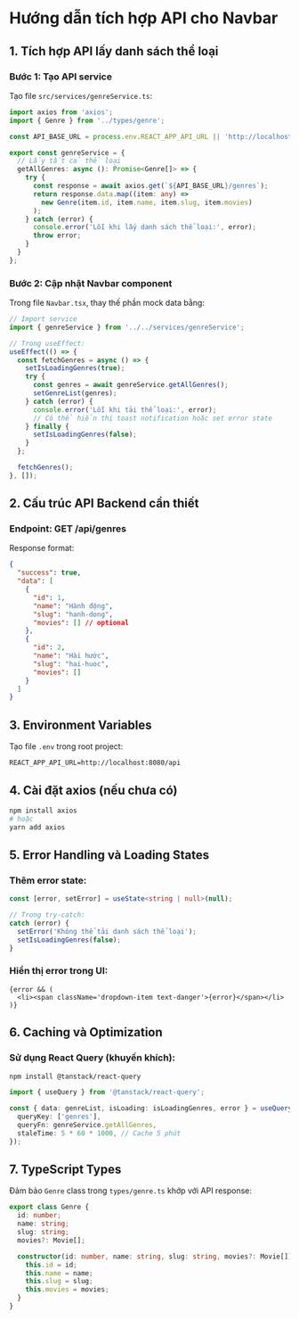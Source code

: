 # Hướng dẫn tích hợp API cho Navbar

## 1. Tích hợp API lấy danh sách thể loại

### Bước 1: Tạo API service
Tạo file `src/services/genreService.ts`:

```typescript
import axios from 'axios';
import { Genre } from '../types/genre';

const API_BASE_URL = process.env.REACT_APP_API_URL || 'http://localhost:8080/api';

export const genreService = {
  // Lấy tất cả thể loại
  getAllGenres: async (): Promise<Genre[]> => {
    try {
      const response = await axios.get(`${API_BASE_URL}/genres`);
      return response.data.map((item: any) => 
        new Genre(item.id, item.name, item.slug, item.movies)
      );
    } catch (error) {
      console.error('Lỗi khi lấy danh sách thể loại:', error);
      throw error;
    }
  }
};
```

### Bước 2: Cập nhật Navbar component
Trong file `Navbar.tsx`, thay thế phần mock data bằng:

```typescript
// Import service
import { genreService } from '../../services/genreService';

// Trong useEffect:
useEffect(() => {
  const fetchGenres = async () => {
    setIsLoadingGenres(true);
    try {
      const genres = await genreService.getAllGenres();
      setGenreList(genres);
    } catch (error) {
      console.error('Lỗi khi tải thể loại:', error);
      // Có thể hiển thị toast notification hoặc set error state
    } finally {
      setIsLoadingGenres(false);
    }
  };

  fetchGenres();
}, []);
```

## 2. Cấu trúc API Backend cần thiết

### Endpoint: GET /api/genres
Response format:
```json
{
  "success": true,
  "data": [
    {
      "id": 1,
      "name": "Hành động",
      "slug": "hanh-dong",
      "movies": [] // optional
    },
    {
      "id": 2,
      "name": "Hài hước", 
      "slug": "hai-huoc",
      "movies": []
    }
  ]
}
```

## 3. Environment Variables
Tạo file `.env` trong root project:
```
REACT_APP_API_URL=http://localhost:8080/api
```

## 4. Cài đặt axios (nếu chưa có)
```bash
npm install axios
# hoặc
yarn add axios
```

## 5. Error Handling và Loading States

### Thêm error state:
```typescript
const [error, setError] = useState<string | null>(null);

// Trong try-catch:
catch (error) {
  setError('Không thể tải danh sách thể loại');
  setIsLoadingGenres(false);
}
```

### Hiển thị error trong UI:
```tsx
{error && (
  <li><span className='dropdown-item text-danger'>{error}</span></li>
)}
```

## 6. Caching và Optimization

### Sử dụng React Query (khuyến khích):
```bash
npm install @tanstack/react-query
```

```typescript
import { useQuery } from '@tanstack/react-query';

const { data: genreList, isLoading: isLoadingGenres, error } = useQuery({
  queryKey: ['genres'],
  queryFn: genreService.getAllGenres,
  staleTime: 5 * 60 * 1000, // Cache 5 phút
});
```

## 7. TypeScript Types

Đảm bảo `Genre` class trong `types/genre.ts` khớp với API response:

```typescript
export class Genre {
  id: number;
  name: string;
  slug: string;
  movies?: Movie[];

  constructor(id: number, name: string, slug: string, movies?: Movie[]) {
    this.id = id;
    this.name = name;
    this.slug = slug;
    this.movies = movies;
  }
}
```
